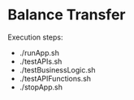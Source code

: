 # Balance Transfer

Execution steps:
- ./runApp.sh
- ./testAPIs.sh
- ./testBusinessLogic.sh
- ./testAPIFunctions.sh
- ./stopApp.sh
